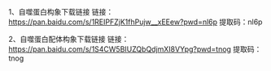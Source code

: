1、自噬蛋白构象下载链接
链接：https://pan.baidu.com/s/1REIPFZjK1fhPujw__xEEew?pwd=nl6p 
提取码：nl6p 


2、自噬蛋白配体构象下载链接
链接：https://pan.baidu.com/s/1S4CW5BIUZQbQdjmXI8VYpg?pwd=tnog 
提取码：tnog 
